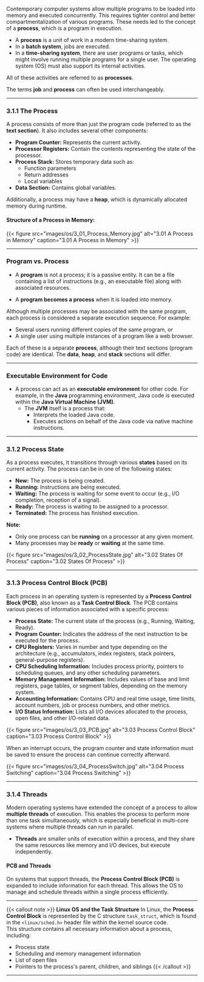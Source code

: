 

Contemporary computer systems allow multiple programs to be loaded into memory and executed concurrently. This requires tighter control and better compartmentalization of various programs. These needs led to the concept of a **process**, which is a program in execution.

- A **process** is a unit of work in a modern time-sharing system.
- In a **batch system**, jobs are executed.
- In a **time-sharing system**, there are user programs or tasks, which might involve running multiple programs for a single user. The operating system (OS) must also support its internal activities.

All of these activities are referred to as **processes**. 

The terms **job** and **process** can often be used interchangeably.

---

### **3.1.1 The Process**

A process consists of more than just the program code (referred to as the **text section**). It also includes several other components:

- **Program Counter:** Represents the current activity.
- **Processor Registers:** Contain the contents representing the state of the processor.
- **Process Stack:** Stores temporary data such as:
  - Function parameters
  - Return addresses
  - Local variables
- **Data Section:** Contains global variables.

Additionally, a process may have a **heap**, which is dynamically allocated memory during runtime.

#### **Structure of a Process in Memory:**

{{< figure  src="images/os/3_01_Process_Memory.jpg"  alt="3.01 A Process in Memory"  caption="3.01 A Process in Memory" >}}

---

### **Program vs. Process**

- A **program** is not a process; it is a passive entity. It can be a file containing a list of instructions (e.g., an executable file) along with associated resources.
  
- A **program becomes a process** when it is loaded into memory.

Although multiple processes may be associated with the same program, each process is considered a separate execution sequence. For example:
- Several users running different copies of the same program, or
- A single user using multiple instances of a program like a web browser.

Each of these is a separate **process**, although their text sections (program code) are identical. The **data**, **heap**, and **stack** sections will differ.

---

### **Executable Environment for Code**

- A process can act as an **executable environment** for other code. For example, in the **Java** programming environment, Java code is executed within the **Java Virtual Machine (JVM)**.
  - The **JVM** itself is a process that:
    - Interprets the loaded Java code.
    - Executes actions on behalf of the Java code via native machine instructions.


___

### **3.1.2 Process State**

As a process executes, it transitions through various **states** based on its current activity. The process can be in one of the following states:

- **New:** The process is being created.
- **Running:** Instructions are being executed.
- **Waiting:** The process is waiting for some event to occur (e.g., I/O completion, reception of a signal).
- **Ready:** The process is waiting to be assigned to a processor.
- **Terminated:** The process has finished execution.

**Note:**  
- Only one process can be **running** on a processor at any given moment.  
- Many processes may be **ready** or **waiting** at the same time.

{{< figure  src="images/os/3_02_ProcessState.jpg"  alt="3.02 States Of Process"  caption="3.02 States Of Process" >}}


---

### **3.1.3 Process Control Block (PCB)**

Each process in an operating system is represented by a **Process Control Block (PCB)**, also known as a **Task Control Block**. The PCB contains various pieces of information associated with a specific process:

- **Process State:** The current state of the process (e.g., Running, Waiting, Ready).
- **Program Counter:** Indicates the address of the next instruction to be executed for the process.
- **CPU Registers:** Varies in number and type depending on the architecture (e.g., accumulators, index registers, stack pointers, general-purpose registers).
- **CPU Scheduling Information:** Includes process priority, pointers to scheduling queues, and any other scheduling parameters.
- **Memory Management Information:** Includes values of base and limit registers, page tables, or segment tables, depending on the memory system.
- **Accounting Information:** Contains CPU and real time usage, time limits, account numbers, job or process numbers, and other metrics.
- **I/O Status Information:** Lists all I/O devices allocated to the process, open files, and other I/O-related data.


{{< figure  src="images/os/3_03_PCB.jpg"  alt="3.03 Process Control Block"  caption="3.03 Process Control Block" >}}


When an interrupt occurs, the program counter and state information must be saved to ensure the process can continue correctly afterward.



{{< figure  src="images/os/3_04_ProcessSwitch.jpg"  alt="3.04 Process Switching"  caption="3.04 Process Switching" >}}

---

### **3.1.4 Threads**

Modern operating systems have extended the concept of a process to allow **multiple threads** of execution. This enables the process to perform more than one task simultaneously, which is especially beneficial in multi-core systems where multiple threads can run in parallel.

- **Threads** are smaller units of execution within a process, and they share the same resources like memory and I/O devices, but execute independently.

#### **PCB and Threads**

On systems that support threads, the **Process Control Block (PCB)** is expanded to include information for each thread. This allows the OS to manage and schedule threads within a single process efficiently.

---


{{< callout note >}}
**Linux OS and the Task Structure**
In Linux, the **Process Control Block** is represented by the C structure `task_struct`, which is found in the `<linux/sched.h>` header file within the kernel source code.  
 This structure contains all necessary information about a process, including:
 - Process state
 - Scheduling and memory management information
 - List of open files
 - Pointers to the process's parent, children, and siblings
{{< /callout >}}


---
